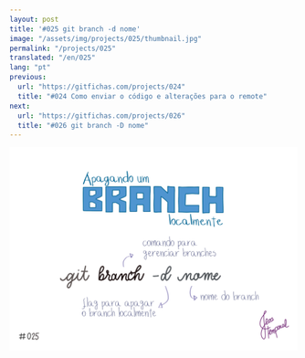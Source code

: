 ```yaml
---
layout: post
title: '#025 git branch -d nome'
image: "/assets/img/projects/025/thumbnail.jpg"
permalink: "/projects/025"
translated: "/en/025"
lang: "pt"
previous:
  url: "https://gitfichas.com/projects/024"
  title: "#024 Como enviar o código e alterações para o remote"
next:
  url: "https://gitfichas.com/projects/026"
  title: "#026 git branch -D nome"
---
```


<img alt="Para apagar um branch localmente use git branch -d nome-do-branch" src="/assets/img/projects/025/full.jpg">